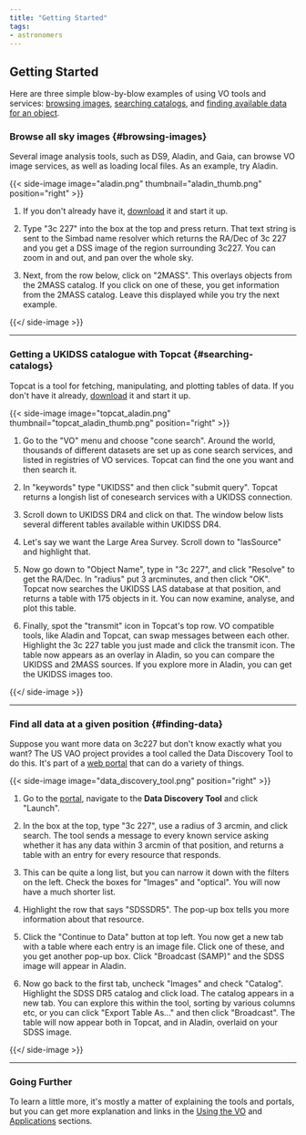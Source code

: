 ```yaml
---
title: "Getting Started"
tags:
- astronomers
---
```


## Getting Started

Here are three simple blow-by-blow examples of using VO tools and services: [browsing images](#browsing-images), [searching catalogs](#searching-catalogs), and [finding available data for an object](#finding-data).

### Browse all sky images {#browsing-images}

Several image analysis tools, such as DS9, Aladin, and Gaia, can browse VO image services, as well as loading local files. As an example, try Aladin.

{{< side-image image="aladin.png" thumbnail="aladin_thumb.png" position="right" >}}

1. If you don't already have it, [download](http://aladin.u-strasbg.fr) it and start it up.

2. Type "3c 227" into the box at the top and press return. That text string is sent to the Simbad name resolver which returns the RA/Dec of 3c 227 and you get a DSS image of the region surrounding 3c227. You can zoom in and out, and pan over the whole sky.

3. Next, from the row below, click on "2MASS". This overlays objects from the 2MASS catalog. If you click on one of these, you get information from the 2MASS catalog. Leave this displayed while you try the next example.

{{</ side-image >}}

---

### Getting a UKIDSS catalogue with Topcat {#searching-catalogs}

Topcat is a tool for fetching, manipulating, and plotting tables of data. If you don't have it already, [download](http://www.star.bris.ac.uk/~mbt/topcat) it and start it up.

{{< side-image image="topcat_aladin.png" thumbnail="topcat_aladin_thumb.png" position="right" >}}

1. Go to the "VO" menu and choose "cone search". Around the world, thousands of different datasets are set up as cone search services, and listed in registries of VO services. Topcat can find the one you want and then search it.

2. In "keywords" type "UKIDSS" and then click "submit query". Topcat returns a longish list of conesearch services with a UKIDSS connection.

3. Scroll down to UKIDSS DR4 and click on that. The window below lists several different tables available within UKIDSS DR4.

4. Let's say we want the Large Area Survey. Scroll down to "lasSource" and highlight that.

5. Now go down to "Object Name", type in "3c 227", and click "Resolve" to get the RA/Dec. In "radius" put 3 arcminutes, and then click "OK". Topcat now searches the UKIDSS LAS database at that position, and returns a table with 175 objects in it. You can now examine, analyse, and plot this table.

6. Finally, spot the "transmit" icon in Topcat's top row. VO compatible tools, like Aladin and Topcat, can swap messages between each other. Highlight the 3c 227 table you just made and click the transmit icon. The table now appears as an overlay in Aladin, so you can compare the UKIDSS and 2MASS sources. If you explore more in Aladin, you can get the UKIDSS images too.

{{</ side-image >}}

---

### Find all data at a given position  {#finding-data}

Suppose you want more data on 3c227 but don't know exactly what you want? The US VAO project provides a tool called the Data Discovery Tool to do this. It's part of a [web portal](http://www.usvao.org) that can do a variety of things.

{{< side-image image="data_discovery_tool.png" position="right" >}}

1. Go to the [portal](http://www.usvao.org), navigate to the **Data Discovery Tool** and click "Launch".

2. In the box at the top, type "3c 227", use a radius of 3 arcmin, and click search. The tool sends a message to every known service asking whether it has any data within 3 arcmin of that position, and returns a table with an entry for every resource that responds.

3. This can be quite a long list, but you can narrow it down with the filters on the left. Check the boxes for "Images" and "optical". You will now have a much shorter list.

4. Highlight the row that says "SDSSDR5". The pop-up box tells you more information about that resource.

5. Click the "Continue to Data" button at top left. You now get a new tab with a table where each entry is an image file. Click one of these, and you get another pop-up box. Click "Broadcast (SAMP)" and the SDSS image will appear in Aladin.

6. Now go back to the first tab, uncheck "Images" and check "Catalog". Highlight the SDSS DR5 catalog and click load. The catalog appears in a new tab. You can explore this within the tool, sorting by various columns etc, or you can click "Export Table As..." and then click "Broadcast". The table will now appear both in Topcat, and in Aladin, overlaid on your SDSS image.

{{</ side-image >}}

---

### Going Further

To learn a little more, it's mostly a matter of explaining the tools and portals, but you can get more explanation and links in the [Using the VO](/astronomers/using_the_vo) and [Applications](/astronomers/applications) sections.